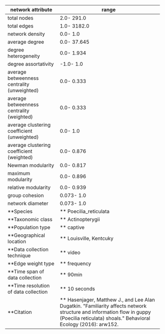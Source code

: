 network attribute|range
---|---
total nodes|2.0- 291.0
total edges|1.0- 3182.0
network density|0.0- 1.0
average degree|0.0- 37.645
degree heterogeneity|0.0- 1.934
degree assortativity|-1.0- 1.0
average betweenness centrality (unweighted)|0.0- 0.333
average betweenness centrality (weighted)|0.0- 0.333
average clustering coefficient (unweighted)|0.0- 1.0
average clustering coefficient (weighted)|0.0- 0.876
Newman modularity|0.0- 0.817
maximum modularity|0.0- 0.896
relative modularity|0.0- 0.939
group cohesion|0.073- 1.0
network diameter|0.073- 1.0
**Species|** Poecilia_reticulata
**Taxonomic class|** Actinopterygii
**Population type|** captive
**Geographical location|** Louisville, Kentcuky
**Data collection technique|** video
**Edge weight type|** frequency
**Time span of data collection|** 90min
**Time resolution of data collection|** 10 seconds
**Citation|** Hasenjager, Matthew J., and Lee Alan Dugatkin. "Familiarity affects network structure and information flow in guppy (Poecilia reticulata) shoals." Behavioral Ecology (2016): arw152.